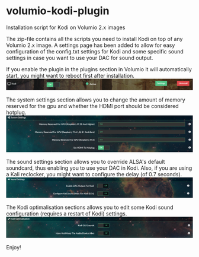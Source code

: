 # volumio-kodi-plugin
Installation script for Kodi on Volumio 2.x images

The zip-file contains all the scripts you need to install Kodi on top of any Volumio 2.x image. A settings page has been added to allow for easy configuration of the config.txt settings for Kodi and some specific sound settings in case you want to use your DAC for sound output.

If you enable the plugin in the plugins section in Volumio it will automatically start, you might want to reboot first after installation.
![Alt text](/images/plugin_enabled.png?raw=true "Plugin enabled")

The system settings section allows you to change the amount of memory reserved for the gpu and whether the HDMI port should be considered hotplug.
![Alt text](/images/system_settings.png?raw=true "System settings")

The sound settings section allows you to override ALSA's default soundcard, thus enabling you to use your DAC in Kodi. Also, if you are using a Kali reclocker, you might want to configure the delay (of 0.7 seconds).
![Alt text](/images/sound_settings.png?raw=true "Sound settings")

The Kodi optimalisation sections allows you to edit some Kodi sound configuration (requires a restart of Kodi) settings.
![Alt text](/images/kodi_optimalisation.png?raw=true "Kodi sound settings")

Enjoy!
